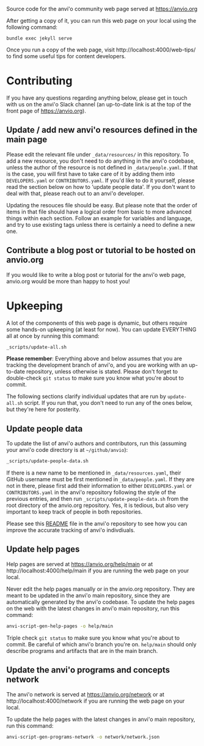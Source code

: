 Source code for the anvi'o community web page served at https://anvio.org

After getting a copy of it, you can run this web page on your local using the following command:

```
bundle exec jekyll serve
```

Once you run a copy of the web page, visit http://localhost:4000/web-tips/ to find some useful tips for content developers.

# Contributing

If you have any questions regarding anything below, please get in touch with us on the anvi'o Slack channel (an up-to-date link is at the top of the front page of https://anvio.org).

## Update / add new anvi'o resources defined in the main page

Please edit the relevant file under `_data/resources/` in this repository. To add a new resource, you don't need to do anything in the anvi'o codebase, unless the author of the resource is not defined in `_data/people.yaml`. If that is the case, you will first have to take care of it by adding them into `DEVELOPERS.yaml` or `CONTRIBUTORS.yaml`. If you'd like to do it yourself, please read the section below on how to 'update people data'. If you don't want to deal with that, please reach out to an anvi'o developer.

Updating the resouces file should be easy. But please note that the order of items in that file should have a logical order from basic to more advanced things within each section. Follow an example for variables and language, and try to use existing tags unless there is certainly a need to define a new one.

## Contribute a blog post or tutorial to be hosted on anvio.org

If you would like to write a blog post or tutorial for the anvi'o web page, anvio.org would be more than happy to host you!

# Upkeeping

A lot of the components of this web page is dynamic, but others require some hands-on upkeeping (at least for now). You can update EVERYTHING all at once by running this command:

``` bash
_scripts/update-all.sh
```

**Please remember**: Everything above and below assumes that you are tracking the development branch of anvi'o, and you are working with an up-to-date repository, unless otherwise is stated. Please don't forget to double-check `git status` to make sure you know what you're about to commit.

The following sections clarify individual updates that are run by `update-all.sh` script. If you run that, you don't need to run any of the ones below, but they're here for posterity.

## Update people data

To update the list of anvi'o authors and contributors, run this (assuming your anvi'o code directory is at `~/github/anvio`):

``` bash
_scripts/update-people-data.sh
```

If there is a new name to be mentioned in `_data/resources.yaml`, their GitHub username must be first mentioned in `_data/people.yaml`. If they are not in there, please first add their information to either `DEVELOPERS.yaml` or `CONTRIBUTORS.yaml` in the anvi'o repository following the style of the previous entries, and then run `_scripts/update-people-data.sh` from the root directory of the anvio.org repository. Yes, it is tedious, but also very important to keep track of people in both repositories.

Please see this [README](https://github.com/merenlab/anvio/tree/master/anvio/data/misc/PEOPLE/README.md) file in the anvi'o repository to see how you can improve the accurate tracking of anvi'o indivdiuals.

## Update help pages

Help pages are served at https://anvio.org/help/main or at http://localhost:4000/help/main if you are running the web page on your local.

Never edit the help pages manually or in the anvio.org repository. They are meant to be updated in the anvi'o main repository, since they are automatically generated by the anvi'o codebase. To update the help pages on the web with the latest changes in anvi'o main repository, run this command:

```bash
anvi-script-gen-help-pages -o help/main
```

Triple check `git status` to make sure you know what you're about to commit. Be careful of which anvi'o branch you're on. `help/main` should only describe programs and artifacts that are in the main branch.

## Update the anvi'o programs and concepts network

The anvi'o network is served at https://anvio.org/network or at http://localhost:4000/network if you are running the web page on your local.

To update the help pages with the latest changes in anvi'o main repository, run this command:

```bash
anvi-script-gen-programs-network -o network/network.json
```
